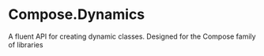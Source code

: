 # Compose.Dynamics
A fluent API for creating dynamic classes. Designed for the Compose family of libraries
